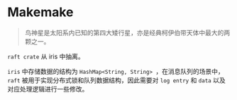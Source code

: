 # Makemake

> 鸟神星是太阳系内已知的第四大矮行星，亦是经典柯伊伯带天体中最大的两颗之一。

`raft crate` 从 iris 中抽离。

`iris` 中存储数据的结构为 `HashMap<String, String> `，在消息队列的场景中，`raft` 被用于实现分布式锁和队列数据结构，因此需要对
`log entry` 和 `data` 以及对应处理逻辑进行一些修改。